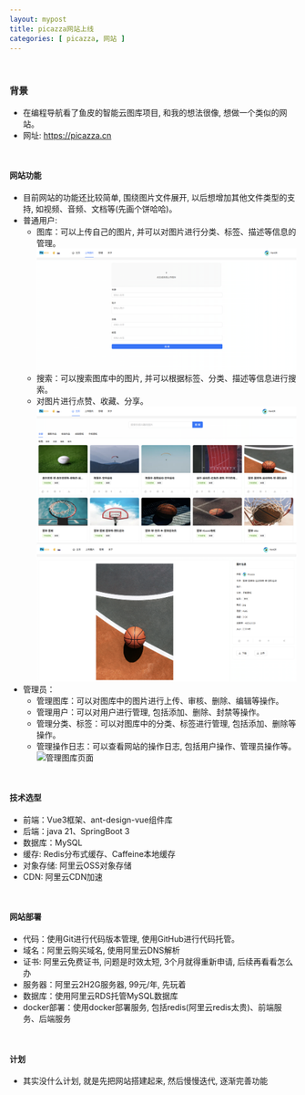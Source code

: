 ```yaml
---
layout: mypost
title: picazza网站上线
categories: [ picazza, 网站 ]
---
```


<br>

### 背景

- 在编程导航看了鱼皮的智能云图库项目, 和我的想法很像, 想做一个类似的网站。
- 网址: https://picazza.cn

<br>

#### 网站功能

- 目前网站的功能还比较简单, 围绕图片文件展开, 以后想增加其他文件类型的支持, 如视频、音频、文档等(先画个饼哈哈)。
- 普通用户:
    - 图库：可以上传自己的图片, 并可以对图片进行分类、标签、描述等信息的管理。
      ![上传图片页面](img.png)
    - 搜索：可以搜索图库中的图片, 并可以根据标签、分类、描述等信息进行搜索。
    - 对图片进行点赞、收藏、分享。
      ![主页](img_1.png)
      ![图片详情页](img_2.png)
- 管理员：
    - 管理图库：可以对图库中的图片进行上传、审核、删除、编辑等操作。
    - 管理用户：可以对用户进行管理, 包括添加、删除、封禁等操作。
    - 管理分类、标签：可以对图库中的分类、标签进行管理, 包括添加、删除等操作。
    - 管理操作日志：可以查看网站的操作日志, 包括用户操作、管理员操作等。
      ![管理图库页面](img_3.png)

<br>

#### 技术选型

- 前端：Vue3框架、ant-design-vue组件库
- 后端：java 21、SpringBoot 3
- 数据库：MySQL
- 缓存: Redis分布式缓存、Caffeine本地缓存
- 对象存储: 阿里云OSS对象存储
- CDN: 阿里云CDN加速

<br>

#### 网站部署

- 代码：使用Git进行代码版本管理, 使用GitHub进行代码托管。
- 域名：阿里云购买域名, 使用阿里云DNS解析
- 证书: 阿里云免费证书, 问题是时效太短, 3个月就得重新申请, 后续再看看怎么办
- 服务器：阿里云2H2G服务器, 99元/年, 先玩着
- 数据库：使用阿里云RDS托管MySQL数据库
- docker部署：使用docker部署服务, 包括redis(阿里云redis太贵)、前端服务、后端服务

<br>

#### 计划

- 其实没什么计划, 就是先把网站搭建起来, 然后慢慢迭代, 逐渐完善功能 
